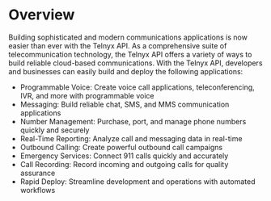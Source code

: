 # Overview

Building sophisticated and modern communications applications is now easier
than ever with the Telnyx API. As a comprehensive suite of telecommunication
technology, the Telnyx API offers a variety of ways to build reliable
cloud-based communications. With the Telnyx API, developers and businesses can
easily build and deploy the following applications:

- Programmable Voice: Create voice call applications, teleconferencing, IVR,
  and more with programmable voice
- Messaging: Build reliable chat, SMS, and MMS communication applications
- Number Management: Purchase, port, and manage phone numbers quickly and
  securely
- Real-Time Reporting: Analyze call and messaging data in real-time
- Outbound Calling: Create powerful outbound call campaigns
- Emergency Services: Connect 911 calls quickly and accurately
- Call Recording: Record incoming and outgoing calls for quality assurance
- Rapid Deploy: Streamline development and operations with automated workflows

